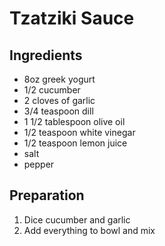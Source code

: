 # Tzatziki Sauce

## Ingredients
* 8oz greek yogurt
* 1/2 cucumber
* 2 cloves of garlic
* 3/4 teaspoon dill
* 1 1/2 tablespoon olive oil
* 1/2 teaspoon white vinegar
* 1/2 teaspoon lemon juice
* salt
* pepper

## Preparation
1. Dice cucumber and garlic
1. Add everything to bowl and mix
